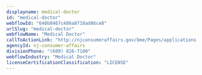 ```yaml
---
displayname: medical-doctor
id: "medical-doctor"
webflowId: "640b8467c486a0718ad86ce8"
urlSlug: "medical-doctor"
webflowName: "Medical Doctor"
callToActionLink: "http://njconsumeraffairs.gov/bme/Pages/applications.aspx"
agencyId: nj-consumer-affairs
divisionPhone: "(609) 826-7100"
webflowIndustry: "Medical Doctor"
licenseCertificationClassification: "LICENSE"
---
```

